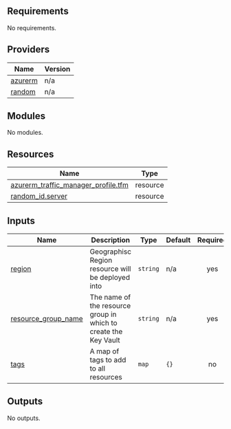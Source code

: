 ## Requirements

No requirements.

## Providers

| Name | Version |
|------|---------|
| <a name="provider_azurerm"></a> [azurerm](#provider\_azurerm) | n/a |
| <a name="provider_random"></a> [random](#provider\_random) | n/a |

## Modules

No modules.

## Resources

| Name | Type |
|------|------|
| [azurerm_traffic_manager_profile.tfm](https://registry.terraform.io/providers/hashicorp/azurerm/latest/docs/resources/traffic_manager_profile) | resource |
| [random_id.server](https://registry.terraform.io/providers/hashicorp/random/latest/docs/resources/id) | resource |

## Inputs

| Name | Description | Type | Default | Required |
|------|-------------|------|---------|:--------:|
| <a name="input_region"></a> [region](#input\_region) | Geographisc Region resource will be deployed into | `string` | n/a | yes |
| <a name="input_resource_group_name"></a> [resource\_group\_name](#input\_resource\_group\_name) | The name of the resource group in which to create the Key Vault | `string` | n/a | yes |
| <a name="input_tags"></a> [tags](#input\_tags) | A map of tags to add to all resources | `map` | `{}` | no |

## Outputs

No outputs.
